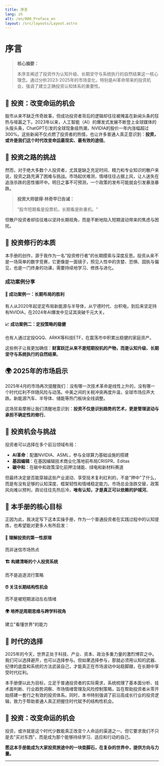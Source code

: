 ```yaml
---
title: 序言
lang: zh
alt: /en/000_Preface_en
layout: /src/layouts/Layout.astro
---
```


# 序言

> **核心摘要：**
> 
> 本序言阐述了投资作为认知升级、长期坚守与系统执行的自然结果这一核心理念。通过分析2023-2025年的市场变化，特别是AI革命带来的投资机会，强调了建立正确投资认知体系的重要性。

## 📖 投资：改变命运的机会

股市从来不缺乏传奇故事，但成功投资者背后的逻辑却往往被掩盖在新闻头条的狂热与喧嚣之下。2023年以来，人工智能（AI）的爆发式发展不断登上全球媒体的头版头条，ChatGPT引发的全球现象级热潮，NVIDIA的股价一年内涨幅超过300%。这些新闻不仅点燃了投资者的热情，也让许多普通人真正意识到：**投资，或许是我们这个时代改变命运最现实、最有效的途径**。

## 🎯 投资之路的挑战

然而，对于绝大多数个人投资者，尤其是缺乏充足时间、精力和专业知识的散户来说，投资之路充满了困难与挑战。市场起伏难测，情绪往往占据上风，让人迷失在追涨杀跌的恶性循环中。明日之事不可预测，一个政策的发布可能就会引发暴涨暴跌。

> **投资大师彼得·林奇早已告诫：**
> 
> "股市短期看是投票机，长期看是称重机。"

但散户投资者却往往难以坚持长期视角，而是不断地陷入短期波动带来的焦虑与困扰。

## 🧠 投资修行的本质

本手册的创作，源于我作为一名"投资修行者"的长期摸索与深度反思。投资从来不是一场简单的数字竞赛，它更像是一面镜子，照见人性中的贪婪、恐惧、固执与偏见，也是一门终身的功课，需要持续地学习、修炼与进化。

### 成功案例分享

<div class="case-studies">
  <div class="case-study">
    <h4>🎯 成功案例一：长期布局的胜利</h4>
    <p>有人从2020年起坚定布局新能源与半导体，从宁德时代、台积电，到后来坚定持有NVIDIA，在2024年AI爆发中见证其突破千元大关。</p>
  </div>
  
  <div class="case-study">
    <h4>📈 成功案例二：定投策略的稳健</h4>
    <p>也有人通过定投QQQ、ARKK等科技ETF，在震荡市中积累出稳健的家庭资产。</p>
  </div>
</div>

这些例子让我更加确信：**财富跃迁从来不是短期投机的产物，而是认知升级、长期坚守与系统执行的自然结果**。

## 🌍 2025年的市场启示

2025年4月的市场再次提醒我们：没有哪一次技术革命是线性上升的，没有哪一个时代红利不伴随风险与动荡。中美之间的关税冲突再度升温，全球市场应声大跌。新能源汽车、半导体、储能等热门板块全线调整。

这场贸易摩擦让我们清醒地意识到：**投资不仅是识别趋势的艺术，更是管理波动与承担不确定性的修行**。

## 🚀 投资机会与挑战

投资者可以选择在多个前沿领域布局：

- **AI革命**：配置NVIDIA、ASML，参与全球算力基础设施的搭建
- **基因编辑**：在基因编辑技术商业化落地前布局CRISPR、Editas  
- **碳中和**：在碳中和政策深化前押注储能、绿电和新材料赛道

但最终决定是否能穿越这些产业波动、享受技术复利红利的，不是"押中"了什么，而是有没有足够的认知深度、框架韧性和情绪稳定能力。市场总会涨跌交替，政策风向难以预判，舆论往往先热后冷，**唯有认知，才是真正可以依赖的护城河**。

## 🎯 本手册的核心目标

正因为此，我决定写下这本实操手册，作为一个普通投资者在实践过程中的认知提炼，也希望能对更多人有所启发：

<div class="core-principles">
  <div class="principle">
    <h4>🎯 理解投资的第一性原理</h4>
    <p>而非迷信市场热点</p>
  </div>
  
  <div class="principle">
    <h4>🏗️ 构建清晰的个人投资系统</h4>
    <p>而不是追逐流行策略</p>
  </div>
  
  <div class="principle">
    <h4>⏰ 关注长期结构性机会</h4>
    <p>而不是被短期波动左右情绪</p>
  </div>
  
  <div class="principle">
    <h4>🌍 培养逆周期思维与跨学科视角</h4>
    <p>建立"看懂世界"的能力</p>
  </div>
</div>

## 🌟 时代的选择

2025年的今天，世界正处于科技、产业、资本、政治多重力量的激烈博弈之中。我们可以选择避开，也可以选择参与。但如果选择参与，那就必须用认知的武器、纪律的底盘和系统的方法武装自己，才能真正在市场波动中站稳脚跟，在长期中享受时代红利。

本手册便以此为目标，立足于普通投资者的实际需求，系统梳理了基本面分析、技术面判断、行业趋势洞察、市场情绪管理及风险控制策略，旨在帮助投资者从零开始搭建一套行之有效的投资体系。同时，本书特别强调了前沿高成长行业的投资逻辑，致力于帮助普通人真正把握住时代赋予的结构性机会。

## 💎 投资：改变命运的机会

投资，或许就是这个时代少数能真正改变个人命运的渠道之一。但它要求我们不只是去"买对东西"，而是成为那个能够持续学习、适应和行动的自己。

**愿这本手册能成为大家投资旅途中的一块垫脚石，在复杂的世界中，提供方向与力量。**

---

